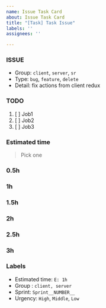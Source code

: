 ```yaml
---
name: Issue Task Card
about: Issue Task Card
title: "[Task] Task Issue"
labels: ''
assignees: ''

---
```


### ISSUE
- Group: `client`, `server`, `sr`
- Type: `bug`, `feature`, `delete`
- Detail: fix actions from client redux
### TODO
1. [ ] Job1
2. [ ] Job2
3. [ ] Job3
### Estimated time
> Pick one

### 0.5h
### 1h
### 1.5h
### 2h
### 2.5h
### 3h

### Labels
- Estimated time: `E: 1h`
- Group : `client, server`
- Sprint: `Sprint__NUMBER__`
- Urgency: `High`, `Middle`, `Low`
